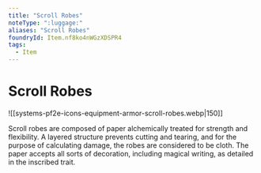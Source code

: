 ```yaml
---
title: "Scroll Robes"
noteType: ":luggage:"
aliases: "Scroll Robes"
foundryId: Item.nf8ko4nWGzXDSPR4
tags:
  - Item
---
```


# Scroll Robes
![[systems-pf2e-icons-equipment-armor-scroll-robes.webp|150]]

Scroll robes are composed of paper alchemically treated for strength and flexibility. A layered structure prevents cutting and tearing, and for the purpose of calculating damage, the robes are considered to be cloth. The paper accepts all sorts of decoration, including magical writing, as detailed in the inscribed trait.
